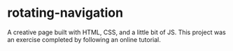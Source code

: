 # rotating-navigation
A creative page built with HTML, CSS, and a little bit of JS.  This project was an exercise completed by following an online tutorial. 
